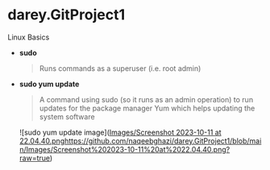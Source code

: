 # darey.GitProject1
Linux Basics

- **sudo**
  > Runs commands as a superuser (i.e. root admin)

- **sudo yum update**
  > A command using sudo (so it runs as an admin operation) to run updates for the package manager Yum which helps updating the system software

  ![sudo yum update image]([Images/Screenshot 2023-10-11 at 22.04.40.png](https://github.com/naqeebghazi/darey.GitProject1/blob/main/Images/Screenshot%202023-10-11%20at%2022.04.40.png?raw=true)https://github.com/naqeebghazi/darey.GitProject1/blob/main/Images/Screenshot%202023-10-11%20at%2022.04.40.png?raw=true)

  


